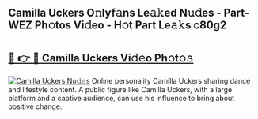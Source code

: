 ## Camilla Uckers O𝚗lyf𝚊ns Le𝚊𝚔ed N𝚞𝚍es - Part-WEZ Ph𝚘tos Vi𝚍eo - H𝚘t Part Le𝚊𝚔s c80g2

# <h2><a href="http://hf5wd3.feru.top/?c=Camilla+Uckers">🔗 👉 🔴 Camilla Uckers Vi𝚍𝚎o Ph𝚘t𝚘𝚜</a></h2>

[![Camilla Uckers Nu𝚍𝚎s](https://i.imgur.com/0TWrTi3.gif)](http://hf5wd3.feru.top/?c=Camilla+Uckers)
Online personality Camilla Uckers sharing dance and lifestyle content. A public figure like Camilla Uckers, with a large platform and a captive audience, can use his influence to bring about positive change. 
